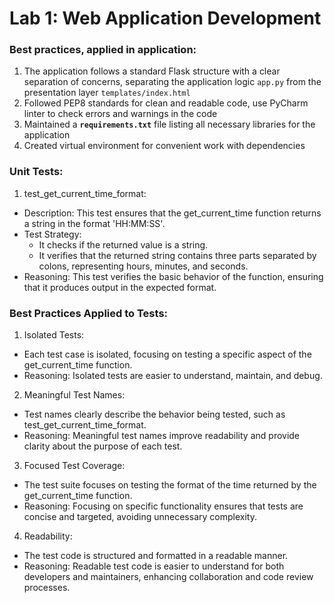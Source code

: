 # Lab 1: Web Application Development

### Best practices, applied in application:

1. The application follows a standard Flask structure with a clear separation of concerns, separating the application logic `app.py` from the presentation layer `templates/index.html`
2. Followed PEP8 standards for clean and readable code, use PyCharm linter to check errors and warnings in the code
3. Maintained a **`requirements.txt`** file listing all necessary libraries for the application
4. Created virtual environment for convenient work with dependencies

### Unit Tests:
1. test_get_current_time_format:
- Description: This test ensures that the get_current_time function returns a string in the format 'HH:MM:SS'.
- Test Strategy:
  - It checks if the returned value is a string.
  - It verifies that the returned string contains three parts separated by colons, representing hours, minutes, and seconds.
- Reasoning: This test verifies the basic behavior of the function, ensuring that it produces output in the expected format.
### Best Practices Applied to Tests:
1. Isolated Tests:
- Each test case is isolated, focusing on testing a specific aspect of the get_current_time function.
- Reasoning: Isolated tests are easier to understand, maintain, and debug.
2. Meaningful Test Names:
- Test names clearly describe the behavior being tested, such as test_get_current_time_format.
- Reasoning: Meaningful test names improve readability and provide clarity about the purpose of each test.
3. Focused Test Coverage:
- The test suite focuses on testing the format of the time returned by the get_current_time function.
- Reasoning: Focusing on specific functionality ensures that tests are concise and targeted, avoiding unnecessary complexity.
4. Readability:
- The test code is structured and formatted in a readable manner.
- Reasoning: Readable test code is easier to understand for both developers and maintainers, enhancing collaboration and code review processes.